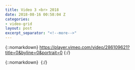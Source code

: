 ```yaml
---
title: Video 3 <br> 2018
date: 2018-08-16 00:58:04 Z
categories:
- video-grid
layout: post
excerpt_separator: "<!--more-->"
---
```


{::nomarkdown}
https://player.vimeo.com/video/286109621?title=0&byline=0&portrait=0
{:/}  

<!--more-->
{::nomarkdown}
<img class="lazyload" data-vimeo-id="286109621" src="" alt="">
{:/}  
